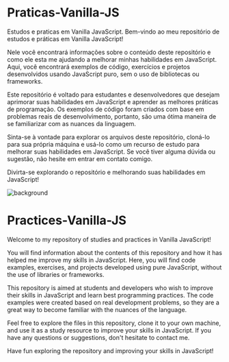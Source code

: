 # Praticas-Vanilla-JS

Estudos e praticas em Vanilla JavaScript.
Bem-vindo ao meu repositório de estudos e práticas em Vanilla JavaScript!

Nele você encontrará informações sobre o conteúdo deste repositório e como ele esta me ajudando a melhorar minhas habilidades em JavaScript. Aqui, você encontrará exemplos de código, exercícios e projetos desenvolvidos usando JavaScript puro, sem o uso de bibliotecas ou frameworks.

Este repositório é voltado para estudantes e desenvolvedores que desejam aprimorar suas habilidades em JavaScript e aprender as melhores práticas de programação. Os exemplos de código foram criados com base em problemas reais de desenvolvimento, portanto, são uma ótima maneira de se familiarizar com as nuances da linguagem.

Sinta-se à vontade para explorar os arquivos deste repositório, cloná-lo para sua própria máquina e usá-lo como um recurso de estudo para melhorar suas habilidades em JavaScript. Se você tiver alguma dúvida ou sugestão, não hesite em entrar em contato comigo.

Divirta-se explorando o repositório e melhorando suas habilidades em JavaScript!

![background](https://user-images.githubusercontent.com/24417777/222984373-df9340a5-eec0-4df1-957c-413d66cd2e5e.jpg)

# Practices-Vanilla-JS

Welcome to my repository of studies and practices in Vanilla JavaScript!

You will find information about the contents of this repository and how it has helped me improve my skills in JavaScript. Here, you will find code examples, exercises, and projects developed using pure JavaScript, without the use of libraries or frameworks.

This repository is aimed at students and developers who wish to improve their skills in JavaScript and learn best programming practices. The code examples were created based on real development problems, so they are a great way to become familiar with the nuances of the language.

Feel free to explore the files in this repository, clone it to your own machine, and use it as a study resource to improve your skills in JavaScript. If you have any questions or suggestions, don't hesitate to contact me.

Have fun exploring the repository and improving your skills in JavaScript!
